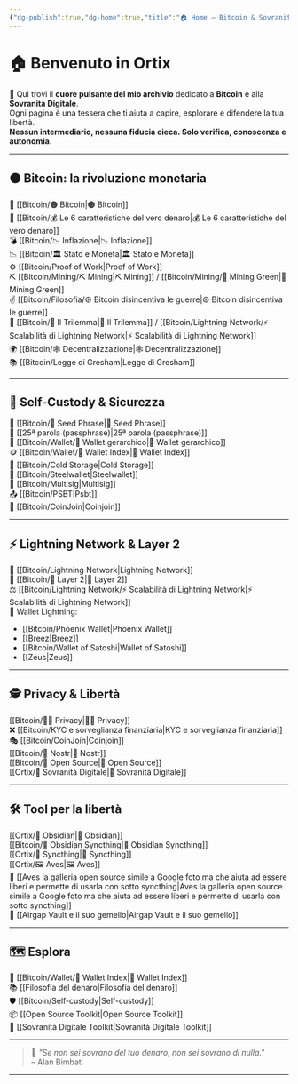 ```yaml
---
{"dg-publish":true,"dg-home":true,"title":"🏠 Home – Bitcoin & Sovranità Digitale","tags":["Indice","Home","Bitcoin","Sovranità","Educazione","Obsidian","gardenEntry"],"date":"2025-07-09","permalink":"/bitcoin/benvenuto-in-ortix/","dgPassFrontmatter":true}
---
```



# 🏠 Benvenuto in Ortix

🧭 Qui trovi il **cuore pulsante del mio archivio** dedicato a **Bitcoin** e alla **Sovranità Digitale**.  
Ogni pagina è una tessera che ti aiuta a capire, esplorare e difendere la tua libertà.  
**Nessun intermediario, nessuna fiducia cieca. Solo verifica, conoscenza e autonomia.**

---

## 🟠 **Bitcoin: la rivoluzione monetaria**

📌 [[Bitcoin/🟠 Bitcoin\|🟠 Bitcoin]]  
📜 [[Bitcoin/💰 Le 6 caratteristiche del vero denaro\|💰 Le 6 caratteristiche del vero denaro]]  
💣 [[Bitcoin/📉 Inflazione\|📉 Inflazione]]  
📉 [[Bitcoin/🏛️ Stato e Moneta\|🏛️ Stato e Moneta]]  
⚙️ [[Bitcoin/Proof of Work\|Proof of Work]]  
⛏️ [[Bitcoin/Mining/⛏️ Mining\|⛏️ Mining]] / [[Bitcoin/Mining/🌱 Mining Green\|🌱 Mining Green]]  
✌️ [[Bitcoin/Filosofia/☮️ Bitcoin disincentiva le guerre\|☮️ Bitcoin disincentiva le guerre]]  
🧪 [[Bitcoin/🔺 Il Trilemma\|🔺 Il Trilemma]] / [[Bitcoin/Lightning Network/⚡ Scalabilità di Lightning Network\|⚡ Scalabilità di Lightning Network]]  
🌍 [[Bitcoin/🕸️ Decentralizzazione\|🕸️ Decentralizzazione]]  
📚 [[Bitcoin/Legge di Gresham\|Legge di Gresham]]

---

## 🔐 **Self-Custody & Sicurezza**

🧠 [[Bitcoin/🧠 Seed Phrase\|🧠 Seed Phrase]]  
🔏 [[25ª parola (passphrase)\|25ª parola (passphrase)]]  
🌳 [[Bitcoin/Wallet/🌳 Wallet gerarchico\|🌳 Wallet gerarchico]]  
🪙 [[Bitcoin/Wallet/🧭 Wallet Index\|🧭 Wallet Index]]  
🧊 [[Bitcoin/Cold Storage\|Cold Storage]]  
🧱 [[Bitcoin/Steelwallet\|Steelwallet]]  
🔑 [[Bitcoin/Multisig\|Multisig]]  
📤 [[Bitcoin/PSBT\|Psbt]]  
🔄 [[Bitcoin/CoinJoin\|Coinjoin]]

---

## ⚡ **Lightning Network & Layer 2**

📡 [[Bitcoin/Lightning Network\|Lightning Network]]  
🧩 [[Bitcoin/🧱 Layer 2\|🧱 Layer 2]]  
⚖️ [[Bitcoin/Lightning Network/⚡ Scalabilità di Lightning Network\|⚡ Scalabilità di Lightning Network]]  
🚀 Wallet Lightning:
- [[Bitcoin/Phoenix Wallet\|Phoenix Wallet]]
- [[Breez\|Breez]]
- [[Bitcoin/Wallet of Satoshi\|Wallet of Satoshi]]
- [[Zeus\|Zeus]]

---

## 🕵️ **Privacy & Libertà**

[[Bitcoin/🕵️‍♂️ Privacy\|🕵️‍♂️ Privacy]]  
❌ [[Bitcoin/KYC e sorveglianza finanziaria\|KYC e sorveglianza finanziaria]]  
🎭 [[Bitcoin/CoinJoin\|Coinjoin]]  
 [[Bitcoin/📡 Nostr\|📡 Nostr]]  
 [[Bitcoin/🧬 Open Source\|🧬 Open Source]]  
[[Ortix/🧭 Sovranità Digitale\|🧭 Sovranità Digitale]]

---

## 🛠️ **Tool per la libertà**

[[Ortix/🔄 Obsidian\|🔄 Obsidian]]  
[[Bitcoin/🔄 Obsidian Syncthing\|🔄 Obsidian Syncthing]]  
[[Ortix/🔄 Syncthing\|🔄 Syncthing]]  
[[Ortix/🖼️ Aves\|🖼️ Aves]]  
📸 [[Aves la galleria open source simile a Google foto ma che aiuta ad essere liberi e permette di usarla con sotto syncthing\|Aves la galleria open source simile a Google foto ma che aiuta ad essere liberi e permette di usarla con sotto syncthing]]  
🧱 [[Airgap Vault e il suo gemello\|Airgap Vault e il suo gemello]]

---

## 🗺️ **Esplora**

🔗 [[Bitcoin/Wallet/🧭 Wallet Index\|🧭 Wallet Index]]  
📚 [[Filosofia del denaro\|Filosofia del denaro]]  
🛡️ [[Bitcoin/Self-custody\|Self-custody]]  
📦 [[Open Source Toolkit\|Open Source Toolkit]]  
🧭 [[Sovranità Digitale Toolkit\|Sovranità Digitale Toolkit]] 

---

> 🧡 _"Se non sei sovrano del tuo denaro, non sei sovrano di nulla."_  
> – Alan Bimbati

---
